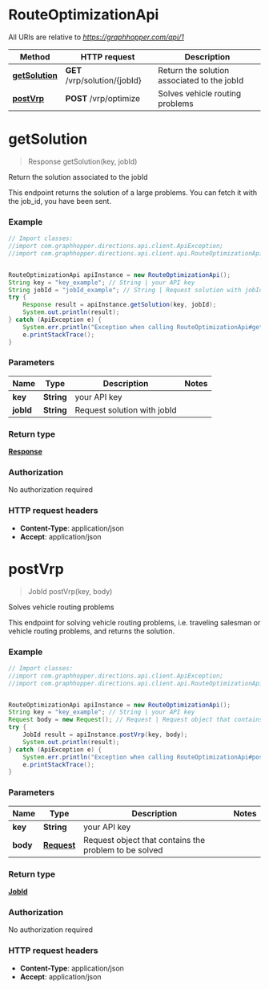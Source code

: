 # RouteOptimizationApi

All URIs are relative to *https://graphhopper.com/api/1*

Method | HTTP request | Description
------------- | ------------- | -------------
[**getSolution**](RouteOptimizationApi.md#getSolution) | **GET** /vrp/solution/{jobId} | Return the solution associated to the jobId
[**postVrp**](RouteOptimizationApi.md#postVrp) | **POST** /vrp/optimize | Solves vehicle routing problems


<a name="getSolution"></a>
# **getSolution**
> Response getSolution(key, jobId)

Return the solution associated to the jobId

This endpoint returns the solution of a large problems. You can fetch it with the job_id, you have been sent. 

### Example
```java
// Import classes:
//import com.graphhopper.directions.api.client.ApiException;
//import com.graphhopper.directions.api.client.api.RouteOptimizationApi;


RouteOptimizationApi apiInstance = new RouteOptimizationApi();
String key = "key_example"; // String | your API key
String jobId = "jobId_example"; // String | Request solution with jobId
try {
    Response result = apiInstance.getSolution(key, jobId);
    System.out.println(result);
} catch (ApiException e) {
    System.err.println("Exception when calling RouteOptimizationApi#getSolution");
    e.printStackTrace();
}
```

### Parameters

Name | Type | Description  | Notes
------------- | ------------- | ------------- | -------------
 **key** | **String**| your API key |
 **jobId** | **String**| Request solution with jobId |

### Return type

[**Response**](Response.md)

### Authorization

No authorization required

### HTTP request headers

 - **Content-Type**: application/json
 - **Accept**: application/json

<a name="postVrp"></a>
# **postVrp**
> JobId postVrp(key, body)

Solves vehicle routing problems

This endpoint for solving vehicle routing problems, i.e. traveling salesman or vehicle routing problems, and returns the solution. 

### Example
```java
// Import classes:
//import com.graphhopper.directions.api.client.ApiException;
//import com.graphhopper.directions.api.client.api.RouteOptimizationApi;


RouteOptimizationApi apiInstance = new RouteOptimizationApi();
String key = "key_example"; // String | your API key
Request body = new Request(); // Request | Request object that contains the problem to be solved
try {
    JobId result = apiInstance.postVrp(key, body);
    System.out.println(result);
} catch (ApiException e) {
    System.err.println("Exception when calling RouteOptimizationApi#postVrp");
    e.printStackTrace();
}
```

### Parameters

Name | Type | Description  | Notes
------------- | ------------- | ------------- | -------------
 **key** | **String**| your API key |
 **body** | [**Request**](Request.md)| Request object that contains the problem to be solved |

### Return type

[**JobId**](JobId.md)

### Authorization

No authorization required

### HTTP request headers

 - **Content-Type**: application/json
 - **Accept**: application/json

